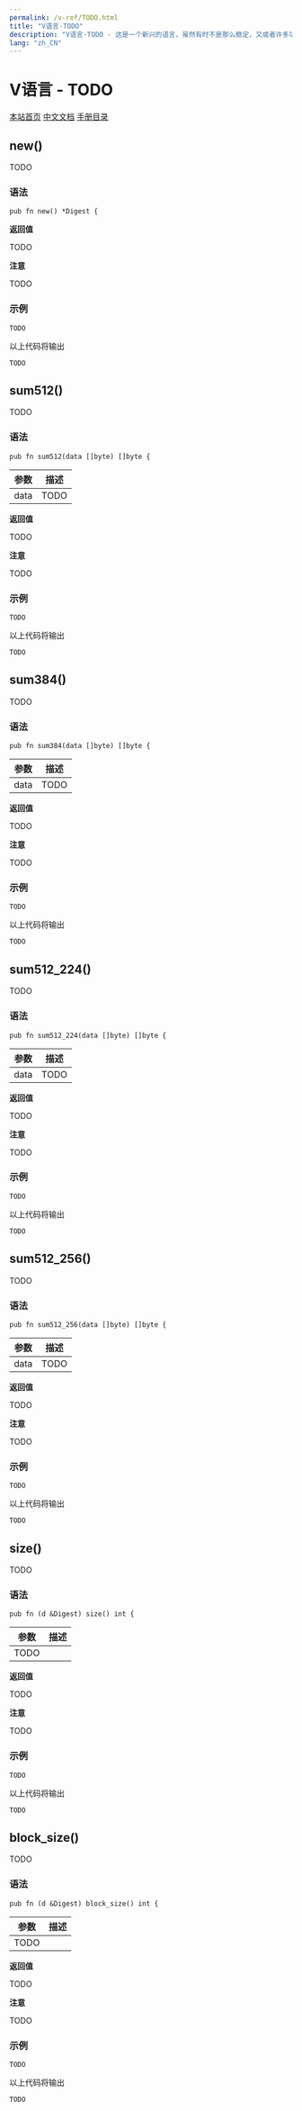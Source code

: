 ```yaml
---
permalink: /v-ref/TODO.html
title: "V语言-TODO"
description: "V语言-TODO - 这是一个新兴的语言，虽然有时不是那么稳定，又或者许多功能还在实现途中，但是你不得不相信开源社区的强大！它来了，它改变着！ —— V lang"
lang: "zh_CN"
---
```

# V语言 - TODO

[本站首页](/)
[中文文档](/docs.html)
[手册目录](/menu/v.html)

## new()

TODO

### 语法

```
pub fn new() *Digest {
```

**返回值**

TODO

**注意**

TODO

### 示例

```
TODO
```

以上代码将输出

```
TODO
```

## sum512()

TODO

### 语法

```
pub fn sum512(data []byte) []byte {
```

参数|描述
---|---
data|TODO

**返回值**

TODO

**注意**

TODO

### 示例

```
TODO
```

以上代码将输出

```
TODO
```

## sum384()

TODO

### 语法

```
pub fn sum384(data []byte) []byte {
```

参数|描述
---|---
data|TODO

**返回值**

TODO

**注意**

TODO

### 示例

```
TODO
```

以上代码将输出

```
TODO
```

## sum512_224()

TODO

### 语法

```
pub fn sum512_224(data []byte) []byte {
```

参数|描述
---|---
data|TODO

**返回值**

TODO

**注意**

TODO

### 示例

```
TODO
```

以上代码将输出

```
TODO
```

## sum512_256()

TODO

### 语法

```
pub fn sum512_256(data []byte) []byte {
```

参数|描述
---|---
data|TODO

**返回值**

TODO

**注意**

TODO

### 示例

```
TODO
```

以上代码将输出

```
TODO
```

## size()

TODO

### 语法

```
pub fn (d &Digest) size() int {
```

参数|描述
---|---
 |TODO

**返回值**

TODO

**注意**

TODO

### 示例

```
TODO
```

以上代码将输出

```
TODO
```

## block_size()

TODO

### 语法

```
pub fn (d &Digest) block_size() int {
```

参数|描述
---|---
 |TODO

**返回值**

TODO

**注意**

TODO

### 示例

```
TODO
```

以上代码将输出

```
TODO
```
<script src="/script.js"></script>